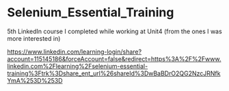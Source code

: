 # Selenium_Essential_Training
5th LinkedIn course I completed while working at Unit4 (from the ones I was more interested in)

https://www.linkedin.com/learning-login/share?account=115145186&forceAccount=false&redirect=https%3A%2F%2Fwww.linkedin.com%2Flearning%2Fselenium-essential-training%3Ftrk%3Dshare_ent_url%26shareId%3DwBaBDrO2QG2NzcJRNfkYmA%253D%253D
